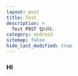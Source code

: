 ```yaml
---
layout: post
title: Test
description: >
  Test POST 입니다.
category: android
sitemap: false
hide_last_modified: true
---
```


### HI